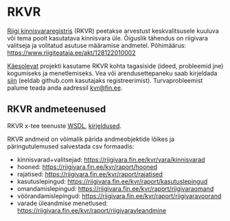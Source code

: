 # RKVR
[Riigi kinnisvararegistris](https://riigivara.fin.ee/kvr/) (RKVR) peetakse arvestust keskvalitsusele kuuluva või tema poolt kasutatava kinnisvara üle. Õiguslik tähendus on riigivara valitseja ja volitatud asutuse määramise andmetel. Põhimäärus: https://www.riigiteataja.ee/akt/128122010002

[Käesolevat](https://github.com/kinnisvara/RKVR) projekti kasutame RKVR kohta tagasiside (ideed, probleemid jne) kogumiseks ja menetlemiseks. Vea või arendusettepaneku saab kirjeldada [siin](https://github.com/kinnisvara/RKVR/issues) (eeldab github.com kasutajaks registreerimist). Turvaprobleemist palume teada anda aadressil kvr@fin.ee.

## RKVR andmeteenused
RKVR x-tee teenuste [WSDL](https://github.com/kinnisvara/RKVR/blob/master/rkvr.wsdl), [kirjeldused](https://riigivara.fin.ee/lr1/web/guest/teenused1).

RKVR andmeid on võimalik pärida andmeobjektide lõikes ja päringutulemused salvestada csv formaadis: 
* kinnisvarad+valitsejad: https://riigivara.fin.ee/kvr/vara/kinnisvarad
* hooned: https://riigivara.fin.ee/kvr/raport/hooned
* rajatised: https://riigivara.fin.ee/kvr/raport/rajatised
* kasutuslepingud: https://riigivara.fin.ee/kvr/raport/kasutuslepingud
* omandamislepingud: https://riigivara.fin.ee/kvr/raport/riigivaraomand
* võõrandamislepingud: https://riigivara.fin.ee/kvr/raport/riigivaravoorand
* varade üleandmise menetlused: https://riigivara.fin.ee/kvr/raport/riigivarayleandmine
